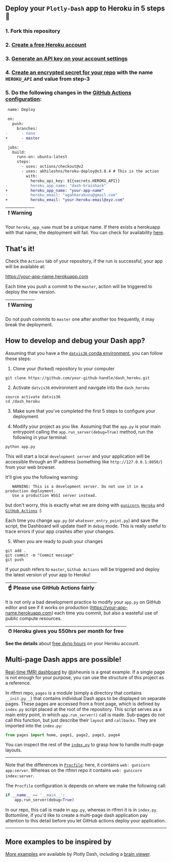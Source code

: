## Deploy your `Plotly-Dash` app to Heroku in 5 steps :rocket:

### 1. Fork this repository 

### 2. [Create a free Heroku account](https://signup.heroku.com/)

### 3. [Generate an API key on your account settings](https://dashboard.heroku.com/account)

### 4. [Create an encrypted secret for your repo](https://help.github.com/en/actions/configuring-and-managing-workflows/creating-and-storing-encrypted-secrets#creating-encrypted-secrets-for-a-repository) with the name `HEROKU_API` and value from step-3

### 5. Do the following changes in the [GitHub Actions configuration](/.github/workflows/deploy.md):

```diff          
 name: Deploy

 on:
   push:
     branches:
-      - none
+      - master

 jobs:
   build:
     runs-on: ubuntu-latest
     steps:
       - uses: actions/checkout@v2
       - uses: akhileshns/heroku-deploy@v3.0.4 # This is the action
         with:
           heroku_api_key: ${{secrets.HEROKU_API}}
-          heroku_app_name: "dash-brainhack"
+          heroku_app_name: "your-app-name"
-          heroku_email: "agahkarakuzu@gmail.com"
+          heroku_email: "your-heroku-email@xyz.com" 
```

| :exclamation:  **Warning**|
|---------------------------------------|
Your `heroku_app_name` must be a unique name. If there exists a herokuapp with that name, the deployment will fail. You can check for availability [here](https://dashboard.heroku.com/new-app). 

## That's it! 

Check the `Actions` tab of your repository, if the run is successful, your app will be available at:

https://your-app-name.herokuapp.com

Each time you push a commit to the `master`, action will be triggered to deploy the new version. 

| :exclamation:  **Warning**|
|---------------------------------------|

Do not push commits to `master` one after another too frequently, it may break the deployment. 

## How to develop and debug your Dash app? 

Assuming that you have a the [`datvis36` conda environment](https://github.com/agahkarakuzu/datavis_edu#3--create-a-new-conda-environment), you can follow these steps: 

1. Clone your (forked) repository to your computer

```
git clone https://github.com/your-github-handle/dash_heroku.git
```

2. Activate `datvis36` environment and navigate into the `dash_heroku`

```
source activate datvis36
cd /dash_heroku
```

3. Make sure that you've completed the first 5 steps to configure your deployment. 

4. Modify your project as you like. Assuming that the `app.py` is your main entrypoint calling the `app.run_server(debug=True)` method, run the following in your terminal:

```
python app.py
```

This will start a local `development server` and your application will be accessible through an IP address (something like `http://127.0.0.1:8050/`) from your web browser. 

It'll give you the following warning:

```
   WARNING: This is a development server. Do not use it in a production deployment.
   Use a production WSGI server instead.
```

but don't worry, this is exactly what we are doing with [`gunicorn`](https://gunicorn.org/), [`Heroku`](https://www.heroku.com/) and [`GitHub Actions`](https://github.com/marketplace/actions/deploy-to-heroku) :) 

Each time you change `app.py` (or `whatever_entry_point.py`) and save the script, the Dashboard will update itself in `debug` mode. This is really useful to trace errors if your app crashes after your changes. 

5. When you are ready to push your changes

```
git add .
git commit -m "Commit message" 
git push
```

If your push refers to `master`, `Github Actions` will be triggered and deploy the latest version of your app to Heroku! 

| :point_up: **Please use GitHub Actions fairly**|
|--------------------------------------------------|
It is not only a bad development practice to modify your `app.py` on GitHub editor and see if it works on production (https://your-app-name.herokuapp.com) each time you commit, but also a wasteful use of public compute resources.

| ⏱ **Heroku gives you 550hrs per month for free**|
|----------------------------------------------------|
**See the details** about [free dyno hours](https://devcenter.heroku.com/articles/free-dyno-hours) on your Heroku account.

## Multi-page Dash apps are possible! 

[Real-time fMRI dashboard](https://github.com/jsheunis/rtfmri-methods-dash) by @jsheunis is a great example. If a single page is not enough for your purpose, you can use the structure of this project as a reference. 

In rtfmri repo, `pages` is a module (simply a directory that contains `__init.py__`) that contains individual Dash apps to be displayed on separate pages. These pages are accessed from a front page, which is defined by `index.py` script placed at the root of the repository. This script serves as a main entry point, in which `app.run_server()` call is made. Sub-pages do not call this function, but just describe their `layout` and `callbacks`. They are imported into the `index.py`: 

```python
from pages import home, page1, page2, page3, page4
```

You can inspect the rest of the [`index.py`](https://github.com/jsheunis/rtfmri-methods-dash/blob/master/index.py) to grasp how to handle multi-page layouts. 

*** 

Note that the differences in  [`Procfile`](https://devcenter.heroku.com/articles/procfile): here, it contains `web: gunicorn app:server`. Whereas on the rtfmri repo it contains `web: gunicorn index:server`.

The `Procfile` configuration is depends on where we make the following call:

```python
if __name__ == '__main__':
    app.run_server(debug=True)
```

In our repo, this call is made in `app.py`, whereas in rtfmri it is in `index.py`. Bottomline, if you'd like to create a multi-page dash application pay attention to this detail before you let GitHub actions deploy your application.

***

## More examples to be inspired by

[More examples](https://github.com/plotly/dash-sample-apps/tree/master/apps) are available by Plotly Dash, including a [brain viewer](https://github.com/plotly/dash-sample-apps/tree/master/apps/dash-brain-viewer).

